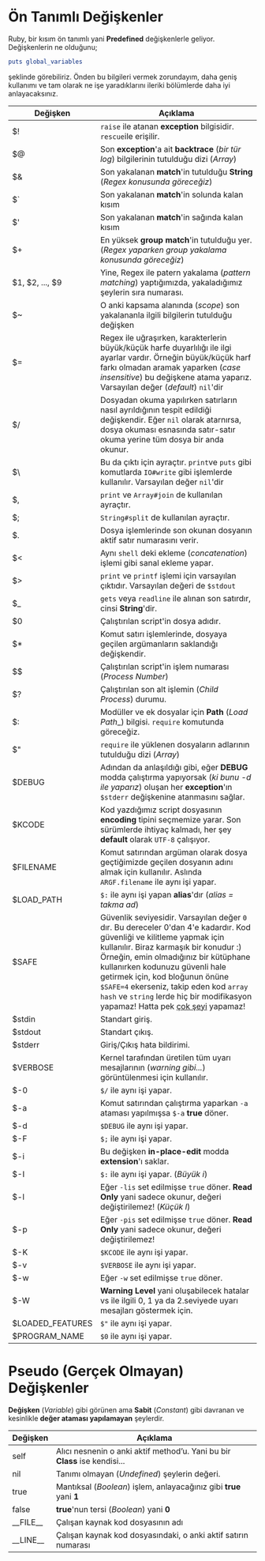 # Ön Tanımlı Değişkenler
Ruby, bir kısım ön tanımlı yani **Predefined** değişkenlerle geliyor. Değişkenlerin ne olduğunu;

```ruby
puts global_variables
```
şeklinde görebiliriz. Önden bu bilgileri vermek zorundayım, daha geniş kullanımı ve tam olarak ne işe yaradıklarını ileriki bölümlerde daha iyi anlayacaksınız.

| Değişken | Açıklama |
| -- | -- |
| $! | `raise` ile atanan **exception** bilgisidir. `rescue`ile erişilir. |
| $@ | Son **exception**'a ait **backtrace** (_bir tür log_) bilgilerinin tutulduğu dizi (_Array_) |
| $& | Son yakalanan **match**'in tutulduğu **String** (_Regex konusunda göreceğiz_) |
| $\` | Son yakalanan **match**'in solunda kalan kısım |
| $' | Son yakalanan **match**'in sağında kalan kısım |
| $+ | En yüksek **group match**'in tutulduğu yer. (_Regex yaparken group yakalama konusunda göreceğiz_) |
| $1, $2, ..., $9 | Yine, Regex ile patern yakalama (_pattern matching_) yaptığımızda, yakaladığımız şeylerin sıra numarası. |
| $~ | O anki kapsama alanında (_scope_) son yakalananla ilgili bilgilerin tutulduğu değişken |
| $= | Regex ile uğraşırken, karakterlerin büyük/küçük harfe duyarlılığı ile ilgi ayarlar vardır. Örneğin büyük/küçük harf farkı olmadan aramak yaparken (_case insensitive_) bu değişkene atama yaparız. Varsayılan değer (_default_) `nil`'dir |
| $/ | Dosyadan okuma yapılırken satırların nasıl ayrıldığının tespit edildiği değişkendir. Eğer `nil` olarak atarnırsa, dosya okuması esnasında satır-satır okuma yerine tüm dosya bir anda okunur. |
| $\ | Bu da çıktı için ayraçtır. `print`ve `puts` gibi komutlarda `IO#write` gibi işlemlerde kullanılır. Varsayılan değer `nil`'dir |
| $, | `print` ve `Array#join` de kullanılan ayraçtır. |
| $; | `String#split` de kullanılan ayraçtır. |
| $. | Dosya işlemlerinde son okunan dosyanın aktif satır numarasını verir. |
| $< | Aynı `shell` deki ekleme (_concatenation_) işlemi gibi sanal ekleme yapar. |
| $> | `print` ve `printf` işlemi için varsayılan çıktıdır. Varsayılan değeri de `$stdout` |
| $_ | `gets` veya `readline` ile alınan son satırdır, cinsi **String**'dir. |
| $0 | Çalıştırılan script'in dosya adıdır. |
| $* | Komut satırı işlemlerinde, dosyaya geçilen argümanların saklandığı değişkendir. |
| $$ | Çalıştırılan script'in işlem numarası (_Process Number_) |
| $? | Çalıştırılan son alt işlemin (_Child Process_) durumu. |
| $: | Modüller ve ek dosyalar için **Path** (_Load Path__) bilgisi. `require` komutunda göreceğiz. |
| $" | `require` ile yüklenen dosyaların adlarının tutulduğu dizi (_Array_) |
| $DEBUG | Adından da anlaşıldığı gibi, eğer **DEBUG** modda çalıştırma yapıyorsak (_ki bunu -d ile yaparız_) oluşan her **exception**'ın `$stderr` değişkenine atanmasını sağlar. |
| $KCODE | Kod yazdığımız script dosyasının **encoding** tipini seçmemize yarar. Son sürümlerde ihtiyaç kalmadı, her şey **default** olarak `UTF-8` çalışıyor. |
| $FILENAME | Komut satırından argüman olarak dosya geçtiğimizde geçilen dosyanın adını almak için kullanılır. Aslında `ARGF.filename` ile aynı işi yapar. |
| $LOAD_PATH | `$:` ile aynı işi yapan **alias**'dır (_alias = takma ad_) |
| $SAFE | Güvenlik seviyesidir. Varsayılan değer `0` dır. Bu dereceler 0'dan 4'e kadardır. Kod güvenliği ve kilitleme yapmak için kullanılır. Biraz karmaşık bir konudur :) Örneğin, emin olmadığınız bir kütüphane kullanırken kodunuzu güvenli hale getirmek için, kod bloğunun önüne `$SAFE=4` ekerseniz, takip eden kod `array` `hash` ve `string` lerde hiç bir modifikasyon yapamaz! Hatta pek [çok şeyi](http://phrogz.net/programmingruby/taint.html) yapamaz! |
| $stdin | Standart giriş. |
| $stdout | Standart çıkış. |
| $stderr | Giriş/Çıkış hata bildirimi. |
| $VERBOSE | Kernel tarafından üretilen tüm uyarı mesajlarının (_warning gibi..._) görüntülenmesi için kullanılır. |
| $-0 | `$/` ile aynı işi yapar. |
| $-a | Komut satırından çalıştırma yaparkan `-a` ataması yapılmışsa `$-a` **true** döner. |
| $-d | `$DEBUG` ile aynı işi yapar. |
| $-F | `$;` ile aynı işi yapar. |
| $-i | Bu değişken **in-place-edit** modda **extension**'ı saklar. |
| $-I | `$:` ile aynı işi yapar. (_Büyük i_) |
| $-l | Eğer `-lis` set edilmişse `true` döner. **Read Only** yani sadece okunur, değeri değiştirilemez! (_Küçük l_) |
| $-p | Eğer `-pis` set edilmişse `true` döner. **Read Only** yani sadece okunur, değeri değiştirilemez! |
| $-K | `$KCODE` ile aynı işi yapar. |
| $-v | `$VERBOSE` ile aynı işi yapar. |
| $-w | Eğer `-w` set edilmişse `true` döner. |
| $-W | **Warning Level** yani oluşabilecek hatalar vs ile ilgili 0, 1 ya da 2.seviyede uyarı mesajları göstermek için. |
| $LOADED_FEATURES | `$"` ile aynı işi yapar. |
| $PROGRAM_NAME | `$0` ile aynı işi yapar. |


# Pseudo (Gerçek Olmayan) Değişkenler
**Değişken** (_Variable_) gibi görünen ama **Sabit** (_Constant_) gibi davranan ve kesinlikle **değer ataması yapılamayan** şeylerdir.

| Değişken | Açıklama |
| -- | -- |
| self | Alıcı nesnenin o anki aktif method’u. Yani bu bir **Class** ise kendisi...  |
| nil | Tanımı olmayan (_Undefined_) şeylerin değeri. |
| true | Mantıksal (_Boolean_) işlem, anlayacağınız gibi **true** yani **1** |
| false | **true**'nun tersi (_Boolean_) yani **0** |
| \_\_FILE\_\_ | Çalışan kaynak kod dosyasının adı |
| \_\_LINE\_\_ | Çalışan kaynak kod dosyasındaki, o anki aktif satırın numarası |
